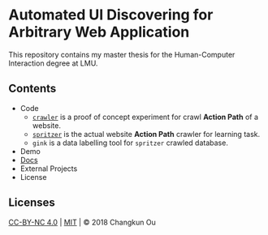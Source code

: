# Automated UI Discovering for Arbitrary Web Application

This repository contains my master thesis for the Human-Computer Interaction degree at LMU.

## Contents

- Code
  - [`crawler`](./src/crawler) is a proof of concept experiment for crawl **Action Path** of a website.
  - [`spritzer`](./src/spritzer) is the actual website **Action Path** crawler for learning task.
  - `gink` is a data labelling tool for `spritzer` crawled database.
- Demo
- [Docs](./docs)
- External Projects
- License

## Licenses

 [CC-BY-NC 4.0](http://creativecommons.org/licenses/by-nc/4.0/) | [MIT](./LICENSE) | &copy; 2018 Changkun Ou
